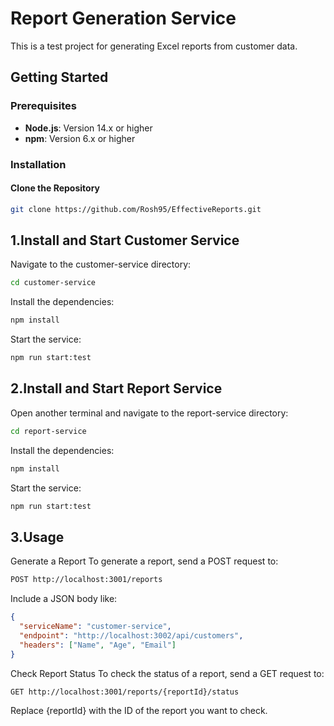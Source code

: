# Report Generation Service

This is a test project for generating Excel reports from customer data.

## Getting Started

### Prerequisites

- **Node.js**: Version 14.x or higher
- **npm**: Version 6.x or higher

### Installation

#### Clone the Repository

```bash
git clone https://github.com/Rosh95/EffectiveReports.git
```
## 1.Install and Start Customer Service
Navigate to the customer-service directory:

```bash
cd customer-service
```
Install the dependencies:

```bash
npm install
```
Start the service:

```bash
npm run start:test
```
## 2.Install and Start Report Service
Open another terminal and navigate to the report-service directory:

```bash
cd report-service
```
Install the dependencies:

```bash
npm install
```
Start the service:

```bash
npm run start:test
```
## 3.Usage
Generate a Report
To generate a report, send a POST request to:

```bash
POST http://localhost:3001/reports
```
Include a JSON body like:

```json
{
  "serviceName": "customer-service",
  "endpoint": "http://localhost:3002/api/customers",
  "headers": ["Name", "Age", "Email"]
}
```
Check Report Status
To check the status of a report, send a GET request to:

```bash
GET http://localhost:3001/reports/{reportId}/status
```
Replace {reportId} with the ID of the report you want to check.

